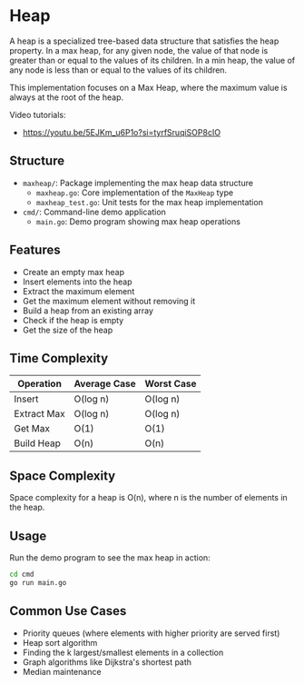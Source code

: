# Heap

A heap is a specialized tree-based data structure that satisfies the heap property. In a max heap, for any given node, the value of that node is greater than or equal to the values of its children. In a min heap, the value of any node is less than or equal to the values of its children.

This implementation focuses on a Max Heap, where the maximum value is always at the root of the heap.

Video tutorials:

- <https://youtu.be/5EJKm_u6P1o?si=tyrfSruqiSOP8cIO>

## Structure

- `maxheap/`: Package implementing the max heap data structure
  - `maxheap.go`: Core implementation of the `MaxHeap` type
  - `maxheap_test.go`: Unit tests for the max heap implementation
- `cmd/`: Command-line demo application
  - `main.go`: Demo program showing max heap operations

## Features

- Create an empty max heap
- Insert elements into the heap
- Extract the maximum element
- Get the maximum element without removing it
- Build a heap from an existing array
- Check if the heap is empty
- Get the size of the heap

## Time Complexity

| Operation   | Average Case | Worst Case |
|-------------|--------------|------------|
| Insert      | O(log n)     | O(log n)   |
| Extract Max | O(log n)     | O(log n)   |
| Get Max     | O(1)         | O(1)       |
| Build Heap  | O(n)         | O(n)       |

## Space Complexity

Space complexity for a heap is O(n), where n is the number of elements in the heap.

## Usage

Run the demo program to see the max heap in action:

```bash
cd cmd
go run main.go
```

## Common Use Cases

- Priority queues (where elements with higher priority are served first)
- Heap sort algorithm
- Finding the k largest/smallest elements in a collection
- Graph algorithms like Dijkstra's shortest path
- Median maintenance
